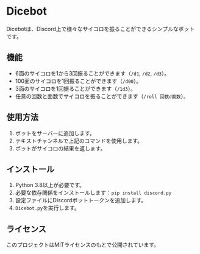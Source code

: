 
# Dicebot

Dicebotは、Discord上で様々なサイコロを振ることができるシンプルなボットです。

## 機能

- 6面のサイコロを1から3回振ることができます（`/d1`, `/d2`, `/d3`）。
- 100面のサイコロを1回振ることができます（`/d00`）。
- 3面のサイコロを1回振ることができます（`/1d3`）。
- 任意の回数と面数でサイコロを振ることができます（`/roll 回数d面数`）。

## 使用方法

1. ボットをサーバーに追加します。
2. テキストチャンネルで上記のコマンドを使用します。
3. ボットがサイコロの結果を返します。

## インストール

1. Python 3.8以上が必要です。
2. 必要な依存関係をインストールします：`pip install discord.py`
3. 設定ファイルにDiscordボットトークンを追加します。
4. `Dicebot.py`を実行します。

## ライセンス

このプロジェクトはMITライセンスのもとで公開されています。
